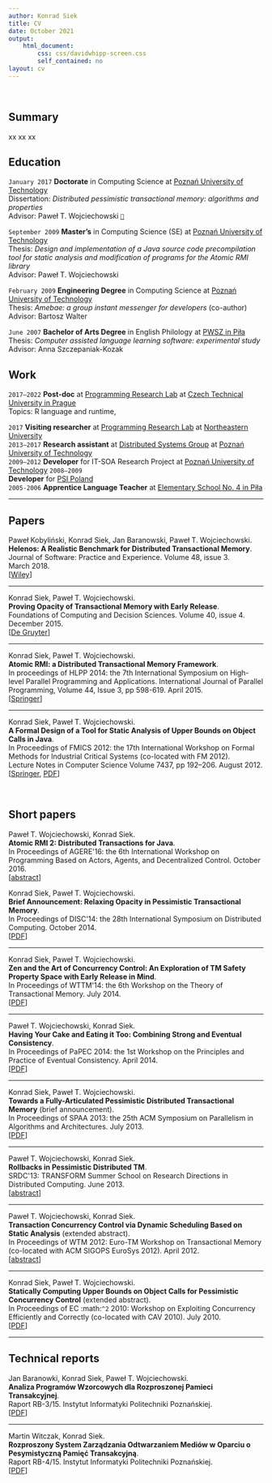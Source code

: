 ```yaml
---
author: Konrad Siek
title: CV
date: October 2021
output: 
    html_document:
        css: css/davidwhipp-screen.css
        self_contained: no
layout: cv
---
```


<!-- compile:
     pandoc -s cv.md -o cv.html -c css/davewhipp-screen.css 
-->

<link rel="stylesheet" href="css/davidwhipp-screen.css">

<br/>

## Summary

xx
xx
xx

## Education

`January 2017` 
**Doctorate** in Computing Science at [Poznań University of Technology](http://www.put.poznan.pl/)  
Dissertation: *Distributed pessimistic transactional memory: algorithms and properties*  
Advisor: Paweł T. Wojciechowski  [`📎`](https://kondziu.github.io/pub/dissertation.pdf)


`September 2009`
**Master’s** in Computing Science (SE) at [Poznań University of Technology](http://www.put.poznan.pl/)  
Thesis: *Design and implementation of a Java source code precompilation tool for static analysis and modification of programs for the Atomic RMI library*  
Advisor: Paweł T. Wojciechowski  

`February 2009`
**Engineering Degree** in Computing Science at [Poznań University of Technology](http://www.put.poznan.pl/)  
Thesis: *Amebae: a group instant messenger for developers* (co-author)  
Advisor: Bartosz Walter


`June 2007`
**Bachelor of Arts Degree** in English Philology at [PWSZ in Piła](https://puss.pila.pl/)  
Thesis: *Computer assisted language learning software: experimental study*   
Advisor: Anna Szczepaniak-Kozak  

## Work

`2017–2022`
**Post-doc** at [Programming Research Lab](https://prl-prg.github.io/) at [Czech Technical University in Prague](https://www.cvut.cz/)  
Topics: R language and runtime, 


`2017`
**Visiting researcher** at [Programming Research Lab](http://prl.ccs.neu.edu/) at [Northeastern University](http://www.northeastern.edu/)  
`2013–2017`
**Research assistant** at [Distributed Systems Group](http://dsg.cs.put.poznan.pl/) at [Poznań University of Technology](https://www.put.poznan.pl/)  
`2009–2012`
**Developer** for IT-SOA Research Project at [Poznań University of Technology](https://www.put.poznan.pl/)
`2008–2009`  
**Developer** for [PSI Poland](https://www.psi.pl)  
`2005-2006`
**Apprentice Language Teacher** at [Elementary School No. 4 in Piła](https://sp4.e-pila.pl/)

<!--`2007`
**Volunteer** for (District Municipal Library in Piła)(https://www.biblioteka.pila.pl/)-->





<hr/>

## Papers

Paweł Kobyliński, Konrad Siek, Jan Baranowski, Paweł T. Wojciechowski.  
**Helenos: A Realistic Benchmark for Distributed Transactional Memory**.  
Journal of Software: Practice and Experience.
Volume 48, issue 3.  
March 2018.    
[[Wiley](http://onlinelibrary.wiley.com/doi/10.1002/spe.2548/full)]

<hr/>

Konrad Siek, Paweł T. Wojciechowski.  
**Proving Opacity of Transactional Memory with Early Release**.  
Foundations of Computing and Decision Sciences.
Volume 40, issue 4.
December 2015.  
[[De Gruyter](http://www.degruyter.com/view/j/fcds.2015.40.issue-4/fcds-2015-0018/fcds-2015-0018.xml?format=INT>)]

<hr/>

Konrad Siek, Paweł T. Wojciechowski.  
**Atomic RMI: a Distributed Transactional Memory Framework**.  
In proceedings of HLPP 2014: the 7th International Symposium on High-level Parallel Programming and Applications.
International Journal of Parallel Programming, Volume 44, Issue 3, pp 598-619. April 2015.  
[[Springer](http://link.springer.com/article/10.1007/s10766-015-0361-x>)]

<hr/>

Konrad Siek, Paweł T. Wojciechowski.  
**A Formal Design of a Tool for Static Analysis of Upper Bounds on Object Calls in Java**.  
In Proceedings of FMICS 2012: the 17th International Workshop on Formal Methods for Industrial Critical Systems (co-located with FM 2012).  
Lecture Notes in Computer Science Volume 7437, pp 192–206. August 2012.  
[[Springer](https://link.springer.com/chapter/10.1007/978-3-642-32469-7_13), [PDF](pub/fmics12.pdf)]

<br/>

## Short papers

Paweł T. Wojciechowski, Konrad Siek.  
**Atomic RMI 2: Distributed Transactions for Java**.  
In Proceedings of AGERE'16: the 6th International Workshop on Programming Based on Actors, Agents, and Decentralized Control. October 2016.  
[[abstract](https://2016.splashcon.org/event/agere2016-atomic-rmi-2-distributed-transactions-for-java)]

Konrad Siek, Paweł T. Wojciechowski.   
**Brief Announcement: Relaxing Opacity in Pessimistic Transactional Memory**.  
In Proceedings of DISC'14: the 28th International Symposium on Distributed Computing.
October 2014.  
[[PDF](pub/disc14.pdf)]

<hr/>

Konrad Siek, Paweł T. Wojciechowski.  
**Zen and the Art of Concurrency Control: An Exploration of TM Safety Property Space with Early Release in Mind**.  
In Proceedings of WTTM'14: the 6th Workshop on the Theory of Transactional Memory. 
July 2014.  
[[PDF](pub/wttm14.pdf)]

<hr/>

Paweł T. Wojciechowski, Konrad Siek.  
**Having Your Cake and Eating it Too: Combining Strong and Eventual Consistency**.  
In Proceedings of PaPEC 2014: the 1st Workshop on the Principles and Practice of Eventual Consistency. April 2014.  
[[PDF](pub/papec14.pdf)]

<hr/>

Konrad Siek, Paweł T. Wojciechowski.  
**Towards a Fully-Articulated Pessimistic Distributed Transactional Memory** (brief announcement).  
In Proceedings of SPAA 2013: the 25th ACM Symposium on Parallelism in Algorithms and Architectures.
July 2013.  
[[PDF](pub/spaa13.pdf)]

<hr/>

Paweł T. Wojciechowski, Konrad Siek.  
**Rollbacks in Pessimistic Distributed TM**.  
SRDC'13: TRANSFORM Summer School on Research Directions in Distributed Computing. June 2013.  
[[abstract](srdc13-abstract.pdf)]

<hr/>

Paweł T. Wojciechowski, Konrad Siek.  
**Transaction Concurrency Control via Dynamic Scheduling Based on Static Analysis** (extended abstract).  
In Proceedings of WTM 2012: Euro-TM Workshop on Transactional Memory (co-located with ACM SIGOPS EuroSys 2012). April 2012.  
[[abstract](http://www.eurotm.org/action-meetings/wtm2012/program/abstracts#Wojciechowski)]

<hr/>

Konrad Siek, Paweł T. Wojciechowski.  
**Statically Computing Upper Bounds on Object Calls for Pessimistic Concurrency Control** (extended abstract).  
In Proceedings of EC :math:`^2` 2010: Workshop on Exploiting Concurrency Efficiently and Correctly (co-located with CAV 2010). July 2010.  
[[PDF](pub/sw10.pdf)]

<hr/>

## Technical reports

Jan Baranowki, Konrad Siek, Paweł T. Wojciechowski.  
**Analiza Programów Wzorcowych dla Rozproszonej Pamieci Transakcyjnej**.  
Raport RB-3/15. Instytut Informatyki Politechniki Poznańskiej.  
[[PDF](pub/rb-3-15.pdf)]

<hr/>

Martin Witczak, Konrad Siek.  
**Rozproszony System Zarządzania Odtwarzaniem Mediów w Oparciu o Pesymistyczną Pamięć Transakcyjną**.  
Raport RB-4/15. Instytut Informatyki Politechniki Poznańskiej.  
[[PDF](pub/rb-4-15.pdf)]